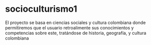 # socioculturismo1
El proyecto se basa en ciencias sociales y cultura colombiana donde permitiremos que el usuario retroalimente sus conocimientos y competencias sobre este, tratándose de historia, geografía, y cultura colombiana
